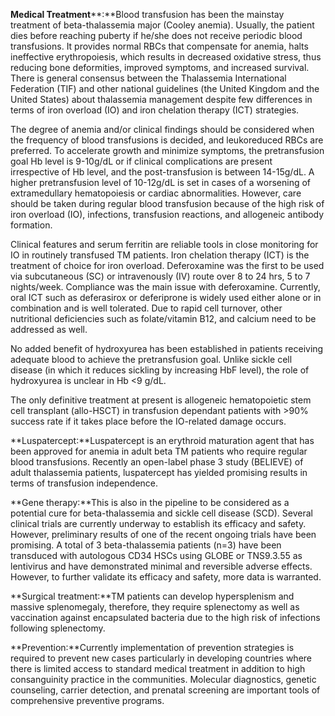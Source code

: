 **Medical Treatment****:**Blood transfusion has been the mainstay treatment of beta-thalassemia major (Cooley anemia). Usually, the patient dies before reaching puberty if he/she does not receive periodic blood transfusions. It provides normal RBCs that compensate for anemia, halts ineffective erythropoiesis, which results in decreased oxidative stress, thus reducing bone deformities, improved symptoms, and increased survival. There is general consensus between the Thalassemia International Federation (TIF) and other national guidelines (the United Kingdom and the United States) about thalassemia management despite few differences in terms of iron overload (IO) and iron chelation therapy (ICT) strategies.

The degree of anemia and/or clinical findings should be considered when the frequency of blood transfusions is decided, and leukoreduced RBCs are preferred. To accelerate growth and minimize symptoms, the pretransfusion goal Hb level is 9-10g/dL or if clinical complications are present irrespective of Hb level, and the post-transfusion is between 14-15g/dL. A higher pretransfusion level of 10-12g/dL is set in cases of a worsening of extramedullary hematopoiesis or cardiac abnormalities. However, care should be taken during regular blood transfusion because of the high risk of iron overload (IO), infections, transfusion reactions, and allogeneic antibody formation.

Clinical features and serum ferritin are reliable tools in close monitoring for IO in routinely transfused TM patients. Iron chelation therapy (ICT) is the treatment of choice for iron overload. Deferoxamine was the first to be used via subcutaneous (SC) or intravenously (IV) route over 8 to 24 hrs, 5 to 7 nights/week. Compliance was the main issue with deferoxamine. Currently, oral ICT such as deferasirox or deferiprone is widely used either alone or in combination and is well tolerated. Due to rapid cell turnover, other nutritional deficiencies such as folate/vitamin B12, and calcium need to be addressed as well.

No added benefit of hydroxyurea has been established in patients receiving adequate blood to achieve the pretransfusion goal. Unlike sickle cell disease (in which it reduces sickling by increasing HbF level), the role of hydroxyurea is unclear in Hb <9 g/dL.

The only definitive treatment at present is allogeneic hematopoietic stem cell transplant (allo-HSCT) in transfusion dependant patients with >90% success rate if it takes place before the IO-related damage occurs.

**Luspatercept:**Luspatercept is an erythroid maturation agent that has been approved for anemia in adult beta TM patients who require regular blood transfusions. Recently an open-label phase 3 study (BELIEVE) of adult thalassemia patients, luspatercept has yielded promising results in terms of transfusion independence.

**Gene therapy:**This is also in the pipeline to be considered as a potential cure for beta-thalassemia and sickle cell disease (SCD). Several clinical trials are currently underway to establish its efficacy and safety. However, preliminary results of one of the recent ongoing trials have been promising. A total of 3 beta-thalassemia patients (n=3) have been transduced with autologous CD34 HSCs using GLOBE or TNS9.3.55 as lentivirus and have demonstrated minimal and reversible adverse effects. However, to further validate its efficacy and safety, more data is warranted.

**Surgical treatment:**TM patients can develop hypersplenism and massive splenomegaly, therefore, they require splenectomy as well as vaccination against encapsulated bacteria due to the high risk of infections following splenectomy.

**Prevention:**Currently implementation of prevention strategies is required to prevent new cases particularly in developing countries where there is limited access to standard medical treatment in addition to high consanguinity practice in the communities. Molecular diagnostics, genetic counseling, carrier detection, and prenatal screening are important tools of comprehensive preventive programs.